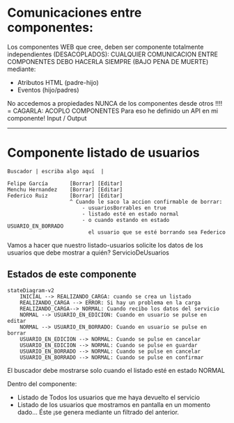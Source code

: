 # Comunicaciones entre componentes:

Los componentes WEB que cree, deben ser componente totalmente independientes (DESACOPLADOS):
CUALQUIER COMUNICACION ENTRE COMPONENTES DEBO HACERLA SIEMPRE (BAJO PENA DE MUERTE) mediante:
- Atributos HTML (padre-hijo)
- Eventos (hijo/padres)

No accedemos a propiedades NUNCA de los componentes desde otros !!!! = CAGARLA: ACOPLO COMPONENTES
Para eso he definido un API en mi componente! Input / Output

---

# Componente listado de usuarios

<listado-usuarios
    buscador="true"
    usuariosBorrables="true"
    usuariosEditables="true">
</listado-usuarios>

    Buscador | escriba algo aquí  |

    Felipe García       [Borrar] [Editar]
    Menchu Hernandez    [Borrar] [Editar]
    Federico Ruiz       [Borrar] [Editar]
                        ^ Cuando le saco la accion confirmable de borrar: 
                            - usuariosBorrables en true
                            - listado esté en estado normal
                            - o cuando estando en estado USUARIO_EN_BORRADO
                              el usuario que se esté borrando sea Federico 


Vamos a hacer que nuestro listado-usuarios solicite los datos de los usuarios que debe mostrar a quién? ServicioDeUsuarios

## Estados de este componente

```mermaid
stateDiagram-v2
    INICIAL --> REALIZANDO_CARGA: cuando se crea un listado
    REALIZANDO_CARGA --> ERROR: Si hay un problema en la carga
    REALIZANDO_CARGA--> NORMAL: Cuando recibo los datos del servicio
    NORMAL --> USUARIO_EN_EDICION: Cuando en usuario se pulse en editar
    NORMAL --> USUARIO_EN_BORRADO: Cuando en usuario se pulse en borrar
    USUARIO_EN_EDICION --> NORMAL: Cuando se pulse en cancelar
    USUARIO_EN_EDICION --> NORMAL: Cuando se pulse en guardar
    USUARIO_EN_BORRADO --> NORMAL: Cuando se pulse en cancelar
    USUARIO_EN_BORRADO --> NORMAL: Cuando se pulse en confirmar
```

El buscador debe mostrarse solo cuando el listado esté en estado NORMAL

Dentro del componente:
- Listado de Todos los usuarios que me haya devuelto el servicio
- Listado de los usuarios que mostramos en pantalla en un momento dado... Éste ¡se genera mediante un filtrado del anterior.